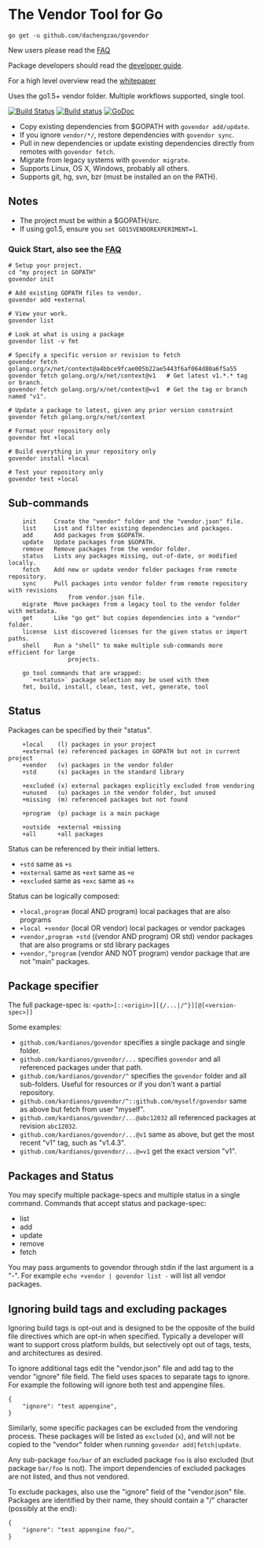 # The Vendor Tool for Go
`go get -u github.com/dachengzao/govendor`

New users please read the [FAQ](doc/faq.md)

Package developers should read the [developer guide](doc/dev-guide.md).

For a high level overview read the [whitepaper](doc/whitepaper.md)

Uses the go1.5+ vendor folder. Multiple workflows supported, single tool.

[![Build Status](https://travis-ci.org/kardianos/govendor.svg?branch=master)](https://travis-ci.org/kardianos/govendor)
[![Build status](https://ci.appveyor.com/api/projects/status/skf1t3363y6tycuc/branch/master?svg=true)](https://ci.appveyor.com/project/kardianos/govendor/branch/master)
[![GoDoc](https://godoc.org/github.com/kardianos/govendor?status.svg)](https://godoc.org/github.com/kardianos/govendor)

 * Copy existing dependencies from $GOPATH with `govendor add/update`.
 * If you ignore `vendor/*/`, restore dependencies with `govendor sync`.
 * Pull in new dependencies or update existing dependencies directly from
	remotes with `govendor fetch`.
 * Migrate from legacy systems with `govendor migrate`.
 * Supports Linux, OS X, Windows, probably all others.
 * Supports git, hg, svn, bzr (must be installed an on the PATH).

## Notes

 * The project must be within a $GOPATH/src.
 * If using go1.5, ensure you `set GO15VENDOREXPERIMENT=1`.

### Quick Start, also see the [FAQ](doc/faq.md)
```
# Setup your project.
cd "my project in GOPATH"
govendor init

# Add existing GOPATH files to vendor.
govendor add +external

# View your work.
govendor list

# Look at what is using a package
govendor list -v fmt

# Specify a specific version or revision to fetch
govendor fetch golang.org/x/net/context@a4bbce9fcae005b22ae5443f6af064d80a6f5a55
govendor fetch golang.org/x/net/context@v1   # Get latest v1.*.* tag or branch.
govendor fetch golang.org/x/net/context@=v1  # Get the tag or branch named "v1".

# Update a package to latest, given any prior version constraint
govendor fetch golang.org/x/net/context

# Format your repository only
govendor fmt +local

# Build everything in your repository only
govendor install +local

# Test your repository only
govendor test +local

```

## Sub-commands
```
	init     Create the "vendor" folder and the "vendor.json" file.
	list     List and filter existing dependencies and packages.
	add      Add packages from $GOPATH.
	update   Update packages from $GOPATH.
	remove   Remove packages from the vendor folder.
	status   Lists any packages missing, out-of-date, or modified locally.
	fetch    Add new or update vendor folder packages from remote repository.
	sync     Pull packages into vendor folder from remote repository with revisions
  	             from vendor.json file.
	migrate  Move packages from a legacy tool to the vendor folder with metadata.
	get      Like "go get" but copies dependencies into a "vendor" folder.
	license  List discovered licenses for the given status or import paths.
	shell    Run a "shell" to make multiple sub-commands more efficient for large
	             projects.

	go tool commands that are wrapped:
	  `+<status>` package selection may be used with them
	fmt, build, install, clean, test, vet, generate, tool
```

## Status

Packages can be specified by their "status".
```
	+local    (l) packages in your project
	+external (e) referenced packages in GOPATH but not in current project
	+vendor   (v) packages in the vendor folder
	+std      (s) packages in the standard library

	+excluded (x) external packages explicitly excluded from vendoring
	+unused   (u) packages in the vendor folder, but unused
	+missing  (m) referenced packages but not found

	+program  (p) package is a main package

	+outside  +external +missing
	+all      +all packages
```

Status can be referenced by their initial letters.

 * `+std` same as `+s`
 * `+external` same as `+ext` same as `+e`
 * `+excluded` same as `+exc` same as `+x`

Status can be logically composed:

 * `+local,program` (local AND program) local packages that are also programs
 * `+local +vendor` (local OR vendor) local packages or vendor packages
 * `+vendor,program +std` ((vendor AND program) OR std) vendor packages that are also programs
	or std library packages
 * `+vendor,^program` (vendor AND NOT program) vendor package that are not "main" packages.

## Package specifier

The full package-spec is:
`<path>[::<origin>][{/...|/^}][@[<version-spec>]]`

Some examples:

 * `github.com/kardianos/govendor` specifies a single package and single folder.
 * `github.com/kardianos/govendor/...` specifies `govendor` and all referenced
	packages under that path.
 * `github.com/kardianos/govendor/^` specifies the `govendor` folder and all
	sub-folders. Useful for resources or if you don't want a partial repository.
 * `github.com/kardianos/govendor/^::github.com/myself/govendor` same as above
	but fetch from user "myself".
 * `github.com/kardianos/govendor/...@abc12032` all referenced packages at
	revision `abc12032`.
 * `github.com/kardianos/govendor/...@v1` same as above, but get the most recent
	"v1" tag, such as "v1.4.3".
 * `github.com/kardianos/govendor/...@=v1` get the exact version "v1".

## Packages and Status

You may specify multiple package-specs and multiple status in a single command.
Commands that accept status and package-spec:

 * list
 * add
 * update
 * remove
 * fetch

You may pass arguments to govendor through stdin if the last argument is a "-".
For example `echo +vendor | govendor list -` will list all vendor packages.

## Ignoring build tags and excluding packages
Ignoring build tags is opt-out and is designed to be the opposite of the build
file directives which are opt-in when specified. Typically a developer will
want to support cross platform builds, but selectively opt out of tags, tests,
and architectures as desired.

To ignore additional tags edit the "vendor.json" file and add tag to the vendor
"ignore" file field. The field uses spaces to separate tags to ignore.
For example the following will ignore both test and appengine files.
```
{
	"ignore": "test appengine",
}
```

Similarly, some specific packages can be excluded from the vendoring process.
These packages will be listed as `excluded` (`x`), and will not be copied to the
"vendor" folder when running `govendor add|fetch|update`.

Any sub-package `foo/bar` of an excluded package `foo` is also excluded (but
package `bar/foo` is not). The import dependencies of excluded packages are not
listed, and thus not vendored.

To exclude packages, also use the "ignore" field of the "vendor.json" file.
Packages are identified by their name, they should contain a "/" character
(possibly at the end):
```
{
	"ignore": "test appengine foo/",
}
```
